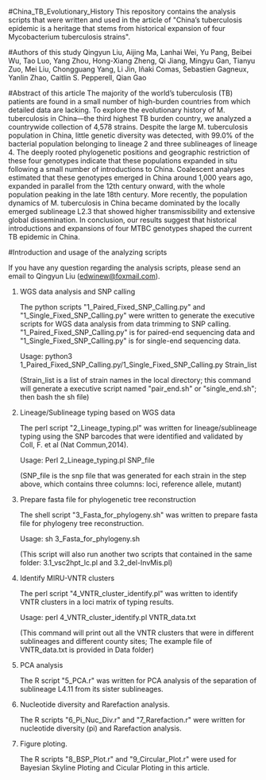 #China_TB_Evolutionary_History
This repository contains the analysis scripts that were written and used in the article of "China’s tuberculosis epidemic is a heritage that stems from historical expansion of four Mycobacterium tuberculosis strains".

#Authors of this study
Qingyun Liu, Aijing Ma, Lanhai Wei, Yu Pang, Beibei Wu, Tao Luo, Yang Zhou, Hong-Xiang Zheng, Qi Jiang, Mingyu Gan, Tianyu Zuo, Mei Liu, Chongguang Yang, Li Jin, Iñaki Comas, Sebastien Gagneux, Yanlin Zhao, Caitlin S. Pepperell, Qian Gao

#Abstract of this article
The majority of the world’s tuberculosis (TB) patients are found in a small number of high-burden countries from which detailed data are lacking. To explore the evolutionary history of M. tuberculosis in China—the third highest TB burden country, we analyzed a countrywide collection of 4,578 strains. Despite the large M. tuberculosis population in China, little genetic diversity was detected, with 99.0% of the bacterial population belonging to lineage 2 and three sublineages of lineage 4. The deeply rooted phylogenetic positions and geographic restriction of these four genotypes indicate that these populations expanded in situ following a small number of introductions to China. Coalescent analyses estimated that these genotypes emerged in China around 1,000 years ago, expanded in parallel from the 12th century onward, with the whole population peaking in the late 18th century. More recently, the population dynamics of M. tuberculosis in China became dominated by the locally emerged sublineage L2.3 that showed higher transmissibility and extensive global dissemination. In conclusion, our results suggest that historical introductions and expansions of four MTBC genotypes shaped the current TB epidemic in China. 

#Introduction and usage of the analyzing scripts

If you have any question regarding the analysis scripts, please send an email to Qingyun Liu (edwinew@foxmail.com).

1. WGS data analysis and SNP calling
   
   The python scripts "1_Paired_Fixed_SNP_Calling.py" and "1_Single_Fixed_SNP_Calling.py" were written to generate the executive scripts for WGS data analysis from data trimming to SNP calling. "1_Paired_Fixed_SNP_Calling.py" is for paired-end sequencing data and "1_Single_Fixed_SNP_Calling.py" is for single-end sequencing data.
   
   Usage: python3 1_Paired_Fixed_SNP_Calling.py/1_Single_Fixed_SNP_Calling.py Strain_list
   
   (Strain_list is a list of strain names in the local directory; this command will generate a executive script named "pair_end.sh" or "single_end.sh"; then bash the sh file)

2. Lineage/Sublineage typing based on WGS data
   
   The perl script "2_Lineage_typing.pl" was written for lineage/sublineage typing using the SNP barcodes that were identified and validated by Coll, F. et al (Nat Commun,2014).
   
   Usage: Perl 2_Lineage_typing.pl SNP_file
   
   (SNP_file is the snp file that was generated for each strain in the step above, which contains three columns: loci, reference allele, mutant)
   
3. Prepare fasta file for phylogenetic tree reconstruction
   
   The shell script "3_Fasta_for_phylogeny.sh" was written to prepare fasta file for phylogeny tree reconstruction.
   
   Usage: sh 3_Fasta_for_phylogeny.sh
   
   (This script will also run another two scripts that contained in the same folder: 3.1_vsc2hpt_lc.pl and 3.2_del-InvMis.pl)
   
4. Identify MIRU-VNTR clusters
   
   The perl script "4_VNTR_cluster_identify.pl" was written to identify VNTR clusters in a loci matrix of typing results.
   
   Usage: perl 4_VNTR_cluster_identify.pl VNTR_data.txt
   
   (This command will print out all the VNTR clusters that were in different sublineages and different county sites; The example file of VNTR_data.txt is provided in Data folder)
   
5. PCA analysis
   
   The R script "5_PCA.r" was written for PCA analysis of the separation of sublineage L4.11 from its sister sublineages.
   
6. Nucleotide diversity and Rarefaction analysis.
   
   The R scripts "6_Pi_Nuc_Div.r" and "7_Rarefaction.r" were written for nucleotide diversity (pi) and Rarefaction analysis.
   
7. Figure ploting.
   
   The R scripts "8_BSP_Plot.r" and "9_Circular_Plot.r" were used for Bayesian Skyline Ploting and Cicular Ploting in this article.

